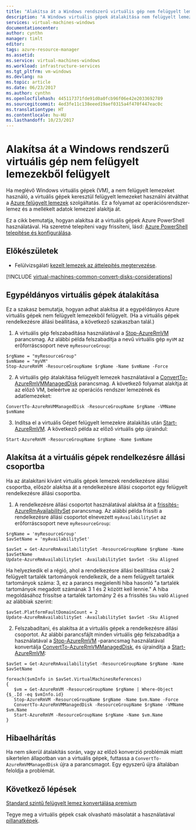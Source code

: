 ```yaml
---
title: "Alakítsa át a Windows rendszerű virtuális gép nem felügyelt lemezekből felügyelt - Azure felügyelt lemezek |} Microsoft Docs"
description: "A Windows virtuális gépek átalakítása nem felügyelt lemezekről történő által kezelt lemezeken a Resource Manager üzembe helyezési modellben a PowerShell használatával"
services: virtual-machines-windows
documentationcenter: 
author: cynthn
manager: timlt
editor: 
tags: azure-resource-manager
ms.assetid: 
ms.service: virtual-machines-windows
ms.workload: infrastructure-services
ms.tgt_pltfrm: vm-windows
ms.devlang: na
ms.topic: article
ms.date: 06/23/2017
ms.author: cynthn
ms.openlocfilehash: 445117371fde91d0a0fcb96f06e42e2033692789
ms.sourcegitcommit: 4ed3fe11c138eeed19aef0315a4f470f447eac0c
ms.translationtype: HT
ms.contentlocale: hu-HU
ms.lasthandoff: 10/23/2017
---
```

# <a name="convert-a-windows-virtual-machine-from-unmanaged-disks-to-managed-disks"></a>Alakítsa át a Windows rendszerű virtuális gép nem felügyelt lemezekből felügyelt

Ha meglévő Windows virtuális gépek (VM), a nem felügyelt lemezeket használó, a virtuális gépek keresztül felügyelt lemezeket használni átválthat a [Azure felügyelt lemezek](managed-disks-overview.md) szolgáltatás. Ez a folyamat az operációsrendszer-lemez és a mellékelt adatok lemezzel alakítja át.

Ez a cikk bemutatja, hogyan alakítsa át a virtuális gépek Azure PowerShell használatával. Ha szeretné telepíteni vagy frissíteni, lásd: [Azure PowerShell telepítése és konfigurálása](/powershell/azure/install-azurerm-ps).

## <a name="before-you-begin"></a>Előkészületek


* Felülvizsgálati [kezelt lemezek az áttelepítés megtervezése](on-prem-to-azure.md#plan-for-the-migration-to-managed-disks).

[!INCLUDE [virtual-machines-common-convert-disks-considerations](../../../includes/virtual-machines-common-convert-disks-considerations.md)]




## <a name="convert-single-instance-vms"></a>Egypéldányos virtuális gépek átalakítása
Ez a szakasz bemutatja, hogyan adhat alakítsa át a egypéldányos Azure virtuális gépek nem felügyelt lemezekből felügyelt. (Ha a virtuális gépek rendelkezésre állási beállítása, a következő szakaszban talál.) 

1. A virtuális gép felszabadítása használatával a [Stop-AzureRmVM](/powershell/module/azurerm.compute/stop-azurermvm) parancsmag. Az alábbi példa felszabadítja a nevű virtuális gép `myVM` az erőforráscsoport neve `myResourceGroup`: 

  ```azurepowershell-interactive
  $rgName = "myResourceGroup"
  $vmName = "myVM"
  Stop-AzureRmVM -ResourceGroupName $rgName -Name $vmName -Force
  ```

2. A virtuális gép átalakítása felügyelt lemezek használatával a [ConvertTo-AzureRmVMManagedDisk](/powershell/module/azurerm.compute/convertto-azurermvmmanageddisk) parancsmag. A következő folyamat alakítja át az előző VM, beleértve az operációs rendszer lemezének és adatlemezeket:

  ```azurepowershell-interactive
  ConvertTo-AzureRmVMManagedDisk -ResourceGroupName $rgName -VMName $vmName
  ```

3. Indítsa el a virtuális Gépet felügyelt lemezekre átalakítás után [Start-AzureRmVM](/powershell/module/azurerm.compute/start-azurermvm). A következő példa az előző virtuális gép újraindul:

  ```azurepowershell-interactive
  Start-AzureRmVM -ResourceGroupName $rgName -Name $vmName
  ```


## <a name="convert-vms-in-an-availability-set"></a>Alakítsa át a virtuális gépek rendelkezésre állási csoportba

Ha az átalakítani kívánt virtuális gépek lemezek rendelkezésre állási csoportba, először alakítsa át a rendelkezésre állási csoportot egy felügyelt rendelkezésre állási csoportba.

1. A rendelkezésre állási csoportot használatával alakítsa át a [frissítés-AzureRmAvailabilitySet](/powershell/module/azurerm.compute/update-azurermavailabilityset) parancsmag. Az alábbi példa frissíti a rendelkezésre állási csoportot elnevezett `myAvailabilitySet` az erőforráscsoport neve `myResourceGroup`:

  ```azurepowershell-interactive
  $rgName = 'myResourceGroup'
  $avSetName = 'myAvailabilitySet'

  $avSet = Get-AzureRmAvailabilitySet -ResourceGroupName $rgName -Name $avSetName
  Update-AzureRmAvailabilitySet -AvailabilitySet $avSet -Sku Aligned 
  ```

  Ha helyezkedik el a régió, ahol a rendelkezésre állási beállítása csak 2 felügyelt tartalék tartományok rendelkezik, de a nem felügyelt tartalék tartományok száma: 3, ez a parancs megjeleníti hiba hasonló "a tartalék tartományok megadott számának 3 1 és 2 között kell lennie." A hiba megoldásához frissítse a tartalék tartomány 2 és a frissítés `Sku` való `Aligned` az alábbiak szerint:

  ```azurepowershell-interactive
  $avSet.PlatformFaultDomainCount = 2
  Update-AzureRmAvailabilitySet -AvailabilitySet $avSet -Sku Aligned
  ```

2. Felszabadítani, és alakítsa át a virtuális gépek a rendelkezésre állási csoportot. Az alábbi parancsfájlt minden virtuális gép felszabadítja a használatával a [Stop-AzureRmVM](/powershell/module/azurerm.compute/stop-azurermvm) -parancsmag használatával konvertálja [ConvertTo-AzureRmVMManagedDisk](/powershell/module/azurerm.compute/convertto-azurermvmmanageddisk), és újraindítja a [Start-AzureRmVM](/powershell/module/azurerm.compute/start-azurermvm):

  ```azurepowershell-interactive
  $avSet = Get-AzureRmAvailabilitySet -ResourceGroupName $rgName -Name $avSetName

  foreach($vmInfo in $avSet.VirtualMachinesReferences)
  {
     $vm = Get-AzureRmVM -ResourceGroupName $rgName | Where-Object {$_.Id -eq $vmInfo.id}
     Stop-AzureRmVM -ResourceGroupName $rgName -Name $vm.Name -Force
     ConvertTo-AzureRmVMManagedDisk -ResourceGroupName $rgName -VMName $vm.Name
     Start-AzureRmVM -ResourceGroupName $rgName -Name $vm.Name
  }
  ```


## <a name="troubleshooting"></a>Hibaelhárítás

Ha nem sikerül átalakítás során, vagy az előző konverzió problémák miatt sikertelen állapotban van a virtuális gépek, futtassa a `ConvertTo-AzureRmVMManagedDisk` újra a parancsmagot. Egy egyszerű újra általában feloldja a problémát.


## <a name="next-steps"></a>Következő lépések

[Standard szintű felügyelt lemez konvertálása premium](convert-disk-storage.md)

Tegye meg a virtuális gépek csak olvasható másolatát a használatával [pillanatképek](snapshot-copy-managed-disk.md).

